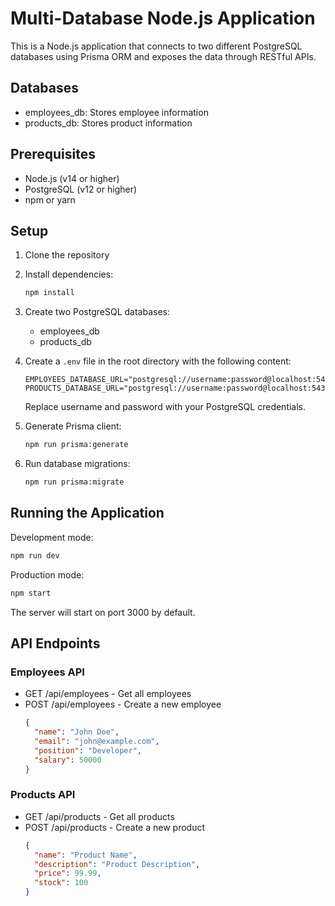 # Multi-Database Node.js Application

This is a Node.js application that connects to two different PostgreSQL databases using Prisma ORM and exposes the data through RESTful APIs.

## Databases

- employees_db: Stores employee information
- products_db: Stores product information

## Prerequisites

- Node.js (v14 or higher)
- PostgreSQL (v12 or higher)
- npm or yarn

## Setup

1. Clone the repository
2. Install dependencies:

   ```bash
   npm install
   ```

3. Create two PostgreSQL databases:

   - employees_db
   - products_db

4. Create a `.env` file in the root directory with the following content:

   ```
   EMPLOYEES_DATABASE_URL="postgresql://username:password@localhost:5432/employees_db"
   PRODUCTS_DATABASE_URL="postgresql://username:password@localhost:5432/products_db"
   ```

   Replace username and password with your PostgreSQL credentials.

5. Generate Prisma client:

   ```bash
   npm run prisma:generate
   ```

6. Run database migrations:
   ```bash
   npm run prisma:migrate
   ```

## Running the Application

Development mode:

```bash
npm run dev
```

Production mode:

```bash
npm start
```

The server will start on port 3000 by default.

## API Endpoints

### Employees API

- GET /api/employees - Get all employees
- POST /api/employees - Create a new employee
  ```json
  {
    "name": "John Doe",
    "email": "john@example.com",
    "position": "Developer",
    "salary": 50000
  }
  ```

### Products API

- GET /api/products - Get all products
- POST /api/products - Create a new product
  ```json
  {
    "name": "Product Name",
    "description": "Product Description",
    "price": 99.99,
    "stock": 100
  }
  ```
